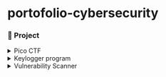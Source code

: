 # portofolio-cybersecurity

### 🤖 Project 

<details>
  <summary>Pico CTF</summary>
  <ul>
    <details>
        <summary>Binary Exploitation Write Up</summary>
        <ul>
            <li><a href="./projects/pico-ctf/binary-exploitation/format-string2/picoCTF Format-string-2 Write Up.md">Format-string-2 Write Up</a></li>
            <li><a href="./projects/pico-ctf/binary-exploitation/format-string3/picoCTF Format-string-3 Write Up.pdf">Format-string-3 Write Up</a></li>
        </ul>
    </details>

<details>
        <summary>Cryptography Write Up</summary>
        <ul>
            <li><a href="./projects/pico-ctf/cryptography/rsa_oracle/picoCTF rsa_oracle Write Up.md">Rsa-oracle Write Up</a></li>
        </ul>
    </details>

<details>
        <summary>Forensic Write Up</summary>
        <ul>
            <li><a href="./projects/pico-ctf/forensic/MobPsycho/test.txt">MobPsycho Write Up</a></li>
        </ul>
    </details>

<details>
        <summary>General Skills Write Up</summary>
        <ul>
            <li><a href="./projects/pico-ctf/general-skills/SansAlpha/picoCTF SansAlpha Write Up.pdf">SansAlpha Write Up</a></li>
        </ul>
    </details>

<details>
        <summary>Reverse Engineering Write Up</summary>
        <ul>
            <li><a href="./projects/pico-ctf/reverse-engineering/WinAntiDbg0x300/test.txt">WinAntiDbg0x300 Write Up</a></li>
        </ul>
    </details>

<details>
        <summary>Web Exploitation Write Up</summary>
        <ul>
            <li><a href="./projects/pico-ctf/web-exploitation/No-Sql-Injection/picoCTF No Sql Injection Write Up.md">No Sql Injection Write Up</a></li>
        </ul>
    </details>
  </ul>
</details>

<details>
  <summary>Keylogger program</summary>
  <ul>
    <li><a href="./projects/keylogger-program/readme.md">Keylogger Program Write Up</a></li>
  </ul>
</details>

<details>
<summary>Vulnerability Scanner</summary>
  <ul>
    <li><a href="./projects/vulnerability-scanner/readme.md">Vulnerability Report</a></li>
  </ul>
</details>